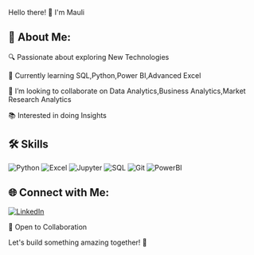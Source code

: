 Hello there! 👋 I'm Mauli

## 🚀 About Me:
 
 🔍 Passionate about exploring New Technologies
  
 🌱 Currently learning SQL,Python,Power BI,Advanced Excel
  
  💞️ I’m looking to collaborate on Data Analytics,Business Analytics,Market Research Analytics
  
  📚 Interested in doing Insights
    
## 🛠️ Skills
![Python](https://img.shields.io/badge/Python-3776AB?style=for-the-badge&logo=python&logoColor=white)
![Excel](https://img.shields.io/badge/Excel-217346?style=for-the-badge&logo=microsoft-excel&logoColor=white)
![Jupyter](https://img.shields.io/badge/Jupyter-F37626?style=for-the-badge&logo=Jupyter&logoColor=white)
![SQL](https://img.shields.io/badge/SQL-4479A1?style=for-the-badge&logo=mysql&logoColor=white)
![Git](https://img.shields.io/badge/Git-F05032?style=for-the-badge&logo=git&logoColor=white)
![PowerBI](https://img.shields.io/badge/PowerBI-F05032?style=for-the-badge&logo=powerbi&logoColor=yellow)


## 🌐 Connect with Me:

[![LinkedIn](https://img.shields.io/badge/LinkedIn-0077B5?style=for-the-badge&logo=linkedin&logoColor=white)](https://www.linkedin.com/in/mauli-shah-b52109211/)

  
🤝 Open to Collaboration

 Let's build something amazing together! 🚀
